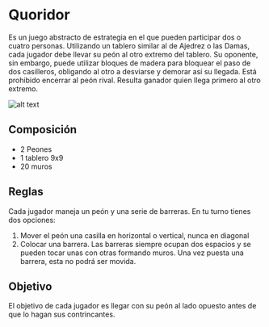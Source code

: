 # Quoridor
Es un juego abstracto de estrategia en el que pueden participar dos o cuatro personas. Utilizando un tablero similar al de Ajedrez o las Damas, cada jugador debe llevar su peón al otro extremo del tablero. Su oponente, sin embargo, puede utilizar bloques de madera para bloquear el paso de dos casilleros, obligando al otro a desviarse y demorar así su llegada. Está prohibido encerrar al peón rival. Resulta ganador quien llega primero al otro extremo.

![alt text](https://upload.wikimedia.org/wikipedia/commons/thumb/8/84/Quoridor_1.jpg/245px-Quoridor_1.jpg)

## Composición
* 2 Peones
* 1 tablero 9x9
* 20 muros

## Reglas
Cada jugador maneja un peón y una serie de barreras. En tu turno tienes dos opciones:
1. Mover el peón una casilla en horizontal o vertical, nunca en diagonal
2. Colocar una barrera.
Las barreras siempre ocupan dos espacios y se pueden tocar unas con otras formando muros. Una vez puesta una barrera, esta no podrá ser movida.

## Objetivo
El objetivo de cada jugador es llegar con su peón al lado opuesto antes de que lo hagan sus contrincantes.
